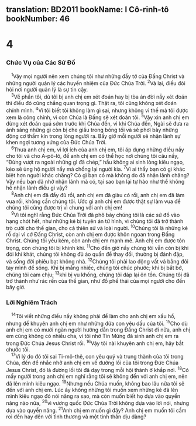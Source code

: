 translation: BD2011
bookName: I Cô-rinh-tô 
bookNumber: 46
-------

<div class="title"><h1>4</h1><h3>Chức Vụ của Các Sứ Ðồ</h3></div>
<span class="verse 1co_4_1"> <sup>1</sup>Vậy mọi người nên xem chúng tôi như những đầy tớ của Ðấng Christ và những người quản lý các huyền nhiệm của Ðức Chúa Trời. </span>
<span class="verse 1co_4_2"><sup>2</sup>Vả lại, điều đòi hỏi nơi người quản lý là sự tin cậy.<br/></span>
<span class="verse 1co_4_3"> <sup>3</sup>Về phần tôi, dù tôi bị anh chị em xét đoán hay bị tòa án đời nầy xét đoán thì điều đó cũng chẳng quan trọng gì. Thật ra, tôi cũng không xét đoán chính mình. </span>
<span class="verse 1co_4_4"><sup>4</sup>Vì tôi biết tôi không làm gì sai, nhưng không vì thế mà tôi được xem là công chính, vì còn Chúa là Ðấng sẽ xét đoán tôi. </span>
<span class="verse 1co_4_5"><sup>5</sup>Vậy xin anh chị em đừng xét đoán quá sớm trước khi Chúa đến, vì khi Chúa đến, Ngài sẽ đưa ra ánh sáng những gì còn bị che giấu trong bóng tối và sẽ phơi bày những động cơ thầm kín trong lòng người ra. Bấy giờ mỗi người sẽ nhận lãnh sự khen ngợi tương xứng của Ðức Chúa Trời.<br/></span>
<span class="verse 1co_4_6"> <sup>6</sup>Thưa anh chị em, vì lợi ích của anh chị em, tôi áp dụng những điều nầy cho tôi và cho A-pô-lô, để anh chị em có thể học nơi chúng tôi câu nầy, “Ðừng vượt ra ngoài những gì đã chép,” hầu không ai sinh lòng kiêu ngạo, kẻo sẽ ủng hộ người nầy mà chống lại người kia. </span>
<span class="verse 1co_4_7"><sup>7</sup>Vì ai thấy bạn có gì khác biệt hơn người khác chăng? Có gì bạn có mà không do đã nhận lãnh chăng? Vậy nếu bạn đã nhờ nhận lãnh mà có, tại sao bạn lại tự hào như thể không hề nhận lãnh điều gì vậy?<br/></span>
<span class="verse 1co_4_8"> <sup>8</sup>Anh chị em đã đầy đủ rồi, anh chị em đã giàu có rồi, anh chị em đã làm vua rồi, không cần chúng tôi. Ước gì anh chị em được thật sự làm vua để chúng tôi cũng được trị vì chung với anh chị em!<br/></span>
<span class="verse 1co_4_9"> <sup>9</sup>Vì tôi nghĩ rằng Ðức Chúa Trời đã phô bày chúng tôi là các sứ đồ vào hạng chót hết, như những kẻ bị tuyên án tử hình, vì chúng tôi đã trở thành trò cười cho thế gian, cho cả thiên sứ và loài người. </span>
<span class="verse 1co_4_10"><sup>10</sup>Chúng tôi là những kẻ rồ dại vì cớ Ðấng Christ, còn anh chị em được khôn ngoan trong Ðấng Christ. Chúng tôi yếu kém, còn anh chị em mạnh mẽ. Anh chị em được tôn trọng, còn chúng tôi bị khinh khi. </span>
<span class="verse 1co_4_11"><sup>11</sup>Cho đến giờ nầy chúng tôi vẫn còn bị khi đói khi khát, chúng tôi không đủ áo quần để thay đổi, thường bị đánh đập, và sống đời phiêu bạt không nhà. </span>
<span class="verse 1co_4_12"><sup>12</sup>Chúng tôi phải lao động vất vả bằng đôi tay mình để sống. Khi bị mắng nhiếc, chúng tôi chúc phước; khi bị bắt bớ, chúng tôi cam chịu; </span>
<span class="verse 1co_4_13"><sup>13</sup>khi bị vu khống, chúng tôi đáp lại ôn tồn. Chúng tôi đã trở thành như rác rến của thế gian, như đồ phế thải của mọi người cho đến bây giờ.<br/></span>
<div class="title"><h3>Lời Nghiêm Trách</h3></div>
<span class="verse 1co_4_14"> <sup>14</sup>Tôi viết những điều nầy không phải để làm cho anh chị em xấu hổ, nhưng để khuyên anh chị em như những đứa con yêu dấu của tôi. </span>
<span class="verse 1co_4_15"><sup>15</sup>Cho dù anh chị em có mười ngàn người hướng dẫn trong Ðấng Christ đi nữa, anh chị em cũng không có nhiều cha, vì tôi nhờ Tin Mừng đã sinh anh chị em ra trong Ðức Chúa Jesus Christ rồi. </span>
<span class="verse 1co_4_16"><sup>16</sup>Vậy tôi nài khuyên anh chị em, hãy bắt chước tôi.<br/></span>
<span class="verse 1co_4_17"> <sup>17</sup>Vì lý do đó tôi sai Ti-mô-thê, con yêu quý và trung thành của tôi trong Chúa, đến để nhắc nhở anh chị em về đường lối của tôi trong Ðức Chúa Jesus Christ, đó là đường lối tôi đã dạy trong mỗi hội thánh ở khắp nơi. </span>
<span class="verse 1co_4_18"><sup>18</sup>Có mấy người trong anh chị em nghĩ rằng tôi sẽ không đến với anh chị em, nên đã lên mình kiêu ngạo. </span>
<span class="verse 1co_4_19"><sup>19</sup>Nhưng nếu Chúa muốn, không bao lâu nữa tôi sẽ đến với anh chị em. Lúc ấy không những tôi muốn xem những kẻ đã lên mình kiêu ngạo đó nói năng ra sao, mà còn muốn biết họ dựa vào quyền năng nào nữa, </span>
<span class="verse 1co_4_20"><sup>20</sup>vì vương quốc Ðức Chúa Trời không dựa vào lời nói, nhưng dựa vào quyền năng. </span>
<span class="verse 1co_4_21"><sup>21</sup>Anh chị em muốn gì đây? Anh chị em muốn tôi cầm roi đến hay đến với tình thương và một tinh thần dịu dàng?<br/></span>
